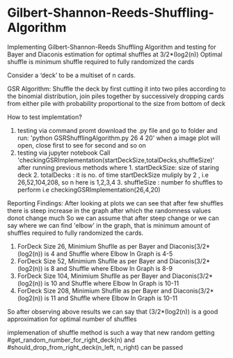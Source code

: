 # Gilbert-Shannon-Reeds-Shuffling-Algorithm
Implementing Gilbert-Shannon-Reeds Shuffling Algorithm and testing for Bayer and Diaconis estimation for optimal shuffles at 3/2*(log2(n))
Optimal shuffle is minimum shuffle required to fully randomized the cards

Consider a ‘deck’ to be a multiset of n cards. 
  
GSR Algorithm:
  Shuffle the deck by first cutting it into two piles according to the binomial distribution,
  join piles together by successively dropping cards from either pile with probability proportional to the size from bottom of deck
  
How to test implemtation?
  1. testing via command promt
      download the .py file and go to folder and run:
        'python GSRShufflingAlgorithm.py 26 4 20'
        when a image plot will open, close first to see for second and so on
  2. testing via jupyter notebook
         Call 'checkingGSRImplementation(startDeckSize,totalDecks,shuffleSize)' after running previous methods
              where 
              1.  startDeckSize: size of staring deck
              2.  totalDecks   : it is no. of time startDeckSize muliply by 2 , i.e 26,52,104,208, so n here is 1,2,3,4
              3.  shuffleSize  : number fo shuffles to perform
             i.e checkingGSRImplementation(26,4,20)
  
  
Reporting Findings:
  After looking at plots we can see that after few shuffles there is steep increase in the graph after which the randomness values donot change much
  So we can assume that after steep change or we can say where we can find 'elbow' in the graph, that is minimum amount of shuffles required to fully randomized the   cards.
  
  1.  ForDeck Size 26, Minimium Shuflle as per Bayer and Diaconis(3/2*(log2(n)) is 4 and Shuffle where Elbow In Graph is 4-5
  2.  ForDeck Size 52, Minimium Shuflle as per Bayer and Diaconis(3/2*(log2(n)) is 8 and Shuffle where Elbow In Graph is 8-9
  3.  ForDeck Size 104, Minimium Shuflle as per Bayer and Diaconis(3/2*(log2(n)) is 10 and Shuffle where Elbow In Graph is 10-11
  4.  ForDeck Size 208, Minimium Shuflle as per Bayer and Diaconis(3/2*(log2(n)) is 11 and Shuffle where Elbow In Graph is 10-11
  
  So after observing above results we can say that (3/2*(log2(n)) is a good approximation for optimal number of shuffles
  
  implemenation of shuffle method is such a way that new random getting #get_random_number_for_right_deck(n) and #should_drop_from_right_deck(n_left, n_right) can   be passed
